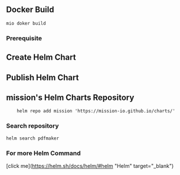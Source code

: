 ## Docker Build

```shell
mio doker build 
```
### Prerequisite
## Create Helm Chart
## Publish Helm Chart


## mission's Helm Charts Repository

```shell
    helm repo add mission 'https://mission-io.github.io/charts/'
```

### Search repository

```shell
helm search pdfmaker
```

### For more Helm Command 

[click me](https://helm.sh/docs/helm/#helm "Helm" target="_blank")
